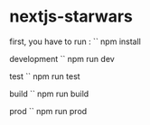 # nextjs-starwars

first, you have to run :
``
npm install

development
``
npm run dev

test
``
npm run test

build
``
npm run build

prod
``
npm run prod
